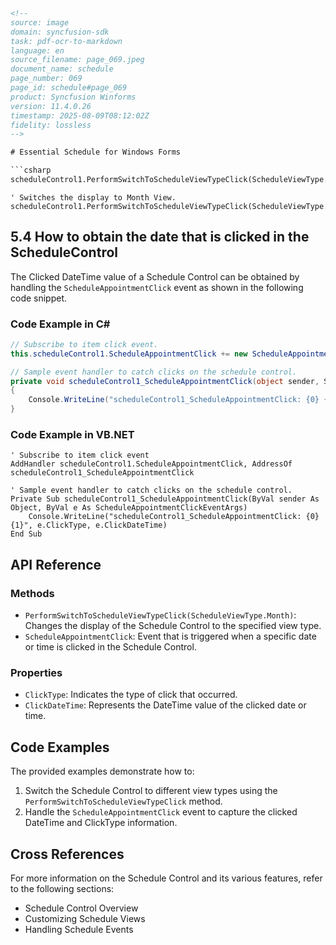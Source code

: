 ```html
<!-- 
source: image
domain: syncfusion-sdk
task: pdf-ocr-to-markdown
language: en
source_filename: page_069.jpeg
document_name: schedule
page_number: 069
page_id: schedule#page_069
product: Syncfusion Winforms
version: 11.4.0.26
timestamp: 2025-08-09T08:12:02Z
fidelity: lossless
-->

# Essential Schedule for Windows Forms

```csharp
scheduleControl1.PerformSwitchToScheduleViewTypeClick(ScheduleViewType.Month);
```

```vb.net
' Switches the display to Month View.
scheduleControl1.PerformSwitchToScheduleViewTypeClick(ScheduleViewType.Month)
```

## 5.4 How to obtain the date that is clicked in the ScheduleControl

The Clicked DateTime value of a Schedule Control can be obtained by handling the `ScheduleAppointmentClick` event as shown in the following code snippet.

### Code Example in C#

```csharp
// Subscribe to item click event.
this.scheduleControl1.ScheduleAppointmentClick += new ScheduleAppointmentClickEventHandler(scheduleControl1_ScheduleAppointmentClick);

// Sample event handler to catch clicks on the schedule control.
private void scheduleControl1_ScheduleAppointmentClick(object sender, ScheduleAppointmentClickEventArgs e)
{
    Console.WriteLine("scheduleControl1_ScheduleAppointmentClick: {0} {1}", e.ClickType, e.ClickDateTime);
}
```

### Code Example in VB.NET

```vb.net
' Subscribe to item click event
AddHandler scheduleControl1.ScheduleAppointmentClick, AddressOf scheduleControl1_ScheduleAppointmentClick

' Sample event handler to catch clicks on the schedule control.
Private Sub scheduleControl1_ScheduleAppointmentClick(ByVal sender As Object, ByVal e As ScheduleAppointmentClickEventArgs)
    Console.WriteLine("scheduleControl1_ScheduleAppointmentClick: {0} {1}", e.ClickType, e.ClickDateTime)
End Sub
```

## API Reference

### Methods
- `PerformSwitchToScheduleViewTypeClick(ScheduleViewType.Month)`: Changes the display of the Schedule Control to the specified view type.
- `ScheduleAppointmentClick`: Event that is triggered when a specific date or time is clicked in the Schedule Control.

### Properties
- `ClickType`: Indicates the type of click that occurred.
- `ClickDateTime`: Represents the DateTime value of the clicked date or time.

## Code Examples

The provided examples demonstrate how to:
1. Switch the Schedule Control to different view types using the `PerformSwitchToScheduleViewTypeClick` method.
2. Handle the `ScheduleAppointmentClick` event to capture the clicked DateTime and ClickType information.

## Cross References

For more information on the Schedule Control and its various features, refer to the following sections:
- Schedule Control Overview
- Customizing Schedule Views
- Handling Schedule Events

<!-- tags: [syncfusion-windows-forms, schedule-control, event-handling, c#, vb.net, datetime-click] keywords: [scheduleviewtype, scheduleappointmentclick, performswitchtoscheduleviewtypeclick, clickdatetime, clicktype] -->
```